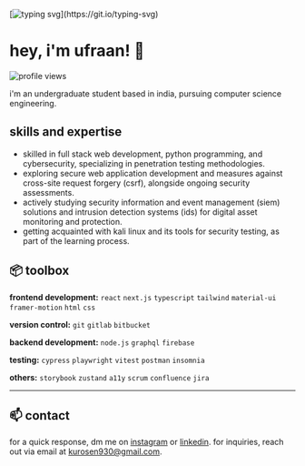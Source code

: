 [![typing svg](https://readme-typing-svg.demolab.com?font=fira+code&pause=1000&random=false&width=435&lines=welcome+to+my+profile!)](https://git.io/typing-svg)

# hey, i'm ufraan! 👋

<p align="left">
  <img src="https://komarev.com/ghpvc/?username=ufraan&color=gray&style=flat-square" alt="profile views">
</p>

i'm an undergraduate student based in india, pursuing computer science engineering. 

## skills and expertise

- skilled in full stack web development, python programming, and cybersecurity, specializing in penetration testing methodologies.
- exploring secure web application development and measures against cross-site request forgery (csrf), alongside ongoing security assessments.
- actively studying security information and event management (siem) solutions and intrusion detection systems (ids) for digital asset monitoring and protection.
- getting acquainted with kali linux and its tools for security testing, as part of the learning process.


## 📦 toolbox

**frontend development:** `react` `next.js` `typescript` `tailwind` `material-ui` `framer-motion` `html` `css`
 
**version control:** `git` `gitlab` `bitbucket`

**backend development:** `node.js` `graphql` `firebase` 

**testing:** `cypress` `playwright` `vitest` `postman` `insomnia`

**others:** `storybook` `zustand` `a11y` `scrum` `confluence` `jira`


---

## 📫 contact
for a quick response, dm me on [instagram](https://www.instagram.com/ufraaan/) or [linkedin](https://www.linkedin.com/in/ufraaan/).
for inquiries, reach out via email at kurosen930@gmail.com.
